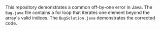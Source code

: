 This repository demonstrates a common off-by-one error in Java. The `Bug.java` file contains a for loop that iterates one element beyond the array's valid indices. The `BugSolution.java` demonstrates the corrected code.